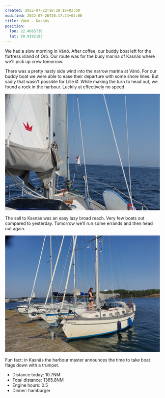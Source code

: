 ```yaml
---
created: 2022-07-22T18:29:10+03:00
modified: 2022-07-26T20:17:23+03:00
title: Vänö - Kasnäs
position:
  lon: 22.4085736
  lat: 59.9192183
---
```


We had a slow morning in Vänö. After coffee, our buddy boat left for the fortress island of Örö. Our route was for the busy marina of Kasnäs where we'll pick up crew tomorrow.

There was a pretty nasty side wind into the narrow marina at Vänö. For our buddy boat we were able to ease their departure with some shore lines. But sadly that wasn't possible for Lille Ø. While making the turn to head out, we found a rock in the harbour. Luckily at effectively no speed.

![Image](../2022/f6c5c5969d10c5d2940abc06053c86cc.jpg) 

The sail to Kasnäs was an easy lazy broad reach. Very few boats out compared to yesterday. Tomorrow we'll run some errands and then head out again.

![Image](../2022/b42f851ba150117566ecd9fdf7b305e7.jpg)

Fun fact: in Kasnäs the harbour master announces the time to take boat flags down with a trumpet.

* Distance today: 10.7NM
* Total distance: 1365.8NM
* Engine hours: 0.5
* Dinner: hamburger
